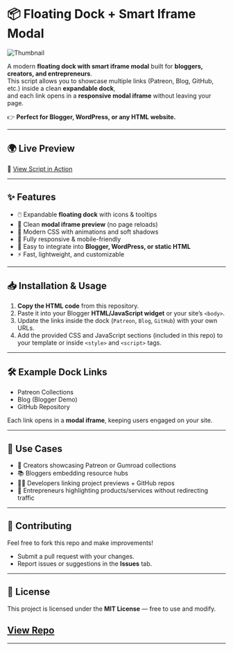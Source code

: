 # 📦 Floating Dock + Smart Iframe Modal

![Thumbnail](https://debeatzgh.wordpress.com/wp-content/uploads/2025/08/amodernminimallayoutwithafloatingdockofcolorfulroundicons28patreonbloggergithub29ontherightsideofacleanwebpagemockup6676994054500999142.jpg)

A modern **floating dock with smart iframe modal** built for **bloggers, creators, and entrepreneurs**.  
This script allows you to showcase multiple links (Patreon, Blog, GitHub, etc.) inside a clean **expandable dock**,  
and each link opens in a **responsive modal iframe** without leaving your page.  

👉 **Perfect for Blogger, WordPress, or any HTML website.**

---

## 🌍 Live Preview  
🔗 [View Script in Action](https://beatzde4.blogspot.com/2025/08/perfect-since-you-now-have-github-repo.html)

---

## ✨ Features
- 🖱️ Expandable **floating dock** with icons & tooltips  
- 📑 Clean **modal iframe preview** (no page reloads)  
- 🎨 Modern CSS with animations and soft shadows  
- 📱 Fully responsive & mobile-friendly  
- 🔧 Easy to integrate into **Blogger, WordPress, or static HTML**  
- ⚡ Fast, lightweight, and customizable  

---

## 📥 Installation & Usage

1. **Copy the HTML code** from this repository.  
2. Paste it into your Blogger **HTML/JavaScript widget** or your site’s `<body>`.  
3. Update the links inside the dock (`Patreon`, `Blog`, `GitHub`) with your own URLs.  
4. Add the provided CSS and JavaScript sections (included in this repo) to your template or inside `<style>` and `<script>` tags.  

---

## 🛠 Example Dock Links
- Patreon Collections  
- Blog (Blogger Demo)  
- GitHub Repository  

Each link opens in a **modal iframe**, keeping users engaged on your site.  

---

## 📌 Use Cases
- 🎤 Creators showcasing Patreon or Gumroad collections  
- 📚 Bloggers embedding resource hubs  
- 👨‍💻 Developers linking project previews + GitHub repos  
- 💼 Entrepreneurs highlighting products/services without redirecting traffic  

---

## 🤝 Contributing
Feel free to fork this repo and make improvements!  
- Submit a pull request with your changes.  
- Report issues or suggestions in the **Issues** tab.  

---

## 📜 License
This project is licensed under the **MIT License** — free to use and modify.  

## [View Repo](https://github.com/debeatzgh1/-Floating-Dock-Smart-Iframe-Modal)
---

